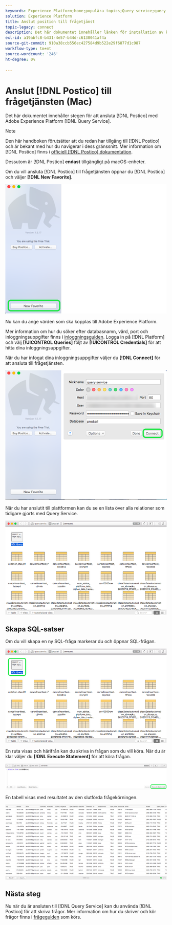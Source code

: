 ```yaml
---
keywords: Experience Platform;home;populära topics;Query service;query service;postico;Postico;connect to query service;
solution: Experience Platform
title: Anslut position till frågetjänst
topic-legacy: connect
description: Det här dokumentet innehåller länken för installation av klienten Postico för Adobe Experience Platform Query Service.
exl-id: a19abfc8-b431-4e57-b44d-c6130041af4a
source-git-commit: 910a38ccb556ec427584d9b522e29f6877d1c987
workflow-type: tm+mt
source-wordcount: '246'
ht-degree: 0%

---
```


# Anslut [!DNL Postico] till frågetjänsten (Mac)

Det här dokumentet innehåller stegen för att ansluta [!DNL Postico] med Adobe Experience Platform [!DNL Query Service].

>[!NOTE]
>
> Den här handboken förutsätter att du redan har tillgång till [!DNL Postico] och är bekant med hur du navigerar i dess gränssnitt. Mer information om [!DNL Postico] finns i [officiell [!DNL Postico] dokumentation](https://eggerapps.at/postico/docs).
> 
> Dessutom är [!DNL Postico] **endast** tillgängligt på macOS-enheter.

Om du vill ansluta [!DNL Postico] till frågetjänsten öppnar du [!DNL Postico] och väljer **[!DNL New Favorite]**.

![](../images/clients/postico/open-postico.png)

Nu kan du ange värden som ska kopplas till Adobe Experience Platform.

Mer information om hur du söker efter databasnamn, värd, port och inloggningsuppgifter finns i [inloggningsguiden](../ui/credentials.md). Logga in på [!DNL Platform] och välj **[!UICONTROL Queries]** följt av **[!UICONTROL Credentials]** för att hitta dina inloggningsuppgifter.

När du har infogat dina inloggningsuppgifter väljer du **[!DNL Connect]** för att ansluta till frågetjänsten.

![](../images/clients/postico/authentication-details.png)

När du har anslutit till plattformen kan du se en lista över alla relationer som tidigare gjorts med Query Service.

![](../images/clients/postico/show-queries.png)

## Skapa SQL-satser

Om du vill skapa en ny SQL-fråga markerar du och öppnar SQL-frågan.

![](../images/clients/postico/create-query.png)

En ruta visas och härifrån kan du skriva in frågan som du vill köra. När du är klar väljer du **[!DNL Execute Statement]** för att köra frågan.

![](../images/clients/postico/run-statement.png)

En tabell visas med resultatet av den slutförda frågekörningen.

![](../images/clients/postico/query-results.png)

## Nästa steg

Nu när du är ansluten till [!DNL Query Service] kan du använda [!DNL Postico] för att skriva frågor. Mer information om hur du skriver och kör frågor finns i [frågeguiden](../best-practices/writing-queries.md) som körs.
